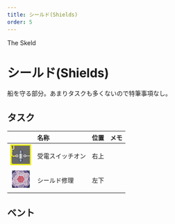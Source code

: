 ```yaml
---
title: シールド(Shields)
order: 5
---
```


<ImageCard height='auto' width='auto' src="../../assets/map_sk_base.png">
    The Skeld
</ImageCard>


# シールド(Shields)
船を守る部分。あまりタスクも多くないので特筆事項なし。

## タスク
| | 名称 | 位置 | メモ |
| :-- | :-- | :-- | :-- |
| ![](../../assets/task_ele_recv.png) | 受電スイッチオン | 右上 |  |
| ![](../../assets/task_shields.png) | シールド修理 | 左下 |  |

## ベント

